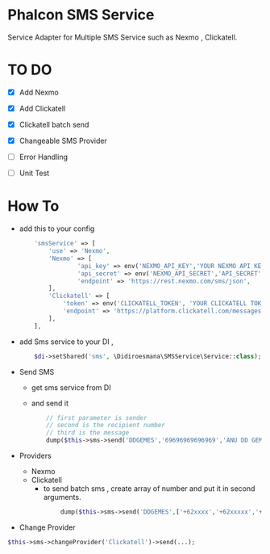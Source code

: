 # Phalcon SMS Service
Service Adapter for Multiple SMS Service such as Nexmo , Clickatell.

# TO DO

- [x] Add Nexmo
- [x] Add Clickatell
- [x] Clickatell batch send
- [x] Changeable SMS Provider
- [ ] Error Handling
- [ ] Unit Test


# How To
- add this to your config
    
    ```php
		'smsService' => [
			'use' => 'Nexmo',
			'Nexmo' => [
		    		'api_key' => env('NEXMO_API_KEY','YOUR NEXMO API KEY'),
		    		'api_secret' => env('NEXMO_API_SECRET','API_SECRET'),
		    		'endpoint' => 'https://rest.nexmo.com/sms/json',
			],
			'Clickatell' => [
                'token' => env('CLICKATELL_TOKEN', 'YOUR CLICKATELL TOKEN'),
                'endpoint' => 'https://platform.clickatell.com/messages',
            ],
    	],
    ```
- add Sms service to your DI , 
    ```php
    	$di->setShared('sms', \Didiroesmana\SMSService\Service::class);
    ```
- Send SMS
    - get sms service from DI
    - and send it

		```php
			// first parameter is sender
			// second is the recipient number
			// third is the message
			dump($this->sms->send('DDGEMES','69696969696969','ANU DD GEMESH'));
        ```
        
- Providers
    - Nexmo
    - Clickatell
        - to send batch sms , create array of number and put it in second arguments.
		```php
                dump($this->sms->send('DDGEMES',['+62xxxx','+62xxxxx','+1xxxxxx' ...]));
		```
- Change Provider
```php
$this->sms->changeProvider('Clickatell')->send(...);
```